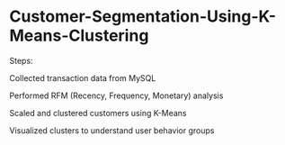 # Customer-Segmentation-Using-K-Means-Clustering

Steps:

Collected transaction data from MySQL

Performed RFM (Recency, Frequency, Monetary) analysis

Scaled and clustered customers using K-Means

Visualized clusters to understand user behavior groups

